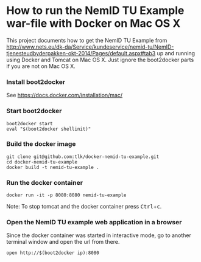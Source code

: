 
# How to run the NemID TU Example war-file with Docker on Mac OS X
This project documents how to get the NemID TU Example from
http://www.nets.eu/dk-da/Service/kundeservice/nemid-tu/NemID-tjenesteudbyderpakken-okt-2014/Pages/default.aspx#tab3
up and running using Docker and Tomcat on Mac OS X. Just ignore the boot2docker parts if you are not on Mac OS X.


### Install boot2docker
See https://docs.docker.com/installation/mac/

### Start boot2docker
```
boot2docker start
eval "$(boot2docker shellinit)"
```

### Build the docker image
```
git clone git@github.com:tlk/docker-nemid-tu-example.git
cd docker-nemid-tu-example
docker build -t nemid-tu-example .
```

### Run the docker container
```
docker run -it -p 8080:8080 nemid-tu-example
```
Note: To stop tomcat and the docker container press <kbd>Ctrl</kbd>+<kbd>c</kbd>.

### Open the NemID TU example web application in a browser
Since the docker container was started in interactive mode, go to another terminal window
and open the url from there.
```
open http://$(boot2docker ip):8080
```

